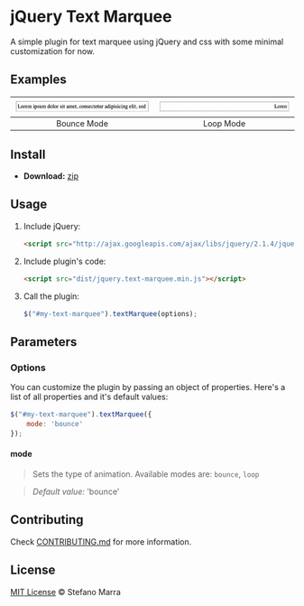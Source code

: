 # jQuery Text Marquee

A simple plugin for text marquee using jQuery and css with some minimal customization for now.

## Examples

![Bounce Mode](https://raw.githubusercontent.com/stefanomarra/jquery-text-marquee/master/examples/bounce.gif) | ![Loop Mode](https://raw.githubusercontent.com/stefanomarra/jquery-text-marquee/master/examples/loop.gif)
:---: | :---: |
Bounce Mode | Loop Mode |

## Install

 - **Download:** [zip](https://github.com/stefanomarra/jquery-text-marquee/archive/master.zip)

## Usage

1. Include jQuery:

	```html
	<script src="http://ajax.googleapis.com/ajax/libs/jquery/2.1.4/jquery.min.js"></script>
	```

2. Include plugin's code:

	```html
	<script src="dist/jquery.text-marquee.min.js"></script>
	```


3. Call the plugin:

	```javascript
	$("#my-text-marquee").textMarquee(options);
	```

## Parameters

### Options ###

You can customize the plugin by passing an object of properties. Here's a list of all properties and it's default values:

```js
$("#my-text-marquee").textMarquee({
	mode: 'bounce'
});
```

#### mode ####

>Sets the type of animation. Available modes are: `bounce`, `loop`

>*Default value:* 'bounce'

## Contributing

Check [CONTRIBUTING.md](https://github.com/stefanomarra/jquery-text-marquee/blob/master/CONTRIBUTING.md) for more information.

## License

[MIT License](https://github.com/stefanomarra/jquery-text-marquee/blob/master/LICENSE) © Stefano Marra
